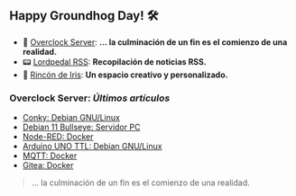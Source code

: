 ## Happy Groundhog Day! 🛠️

- 🤖 [Overclock Server](https://lordpedal.github.io/ "Overclock Server"): **... la culminación de un fin es el comienzo de una realidad.**
- 📟 [Lordpedal RSS](https://lordpedal.github.io/lordpedal "Lordpedal RSS"): **Recopilación de noticias RSS.**
- 🌈 [Rincón de Iris](https://rincondeiris.club/ "Rincón de Iris"): **Un espacio creativo y personalizado.**

### Overclock Server: *Últimos artículos*
- [Conky: Debian GNU/Linux ](https://lordpedal.github.io/gnu/linux/conky-debian.gnu/)
- [Debian 11 Bullseye: Servidor PC](https://lordpedal.github.io/gnu/linux/debian-11-servidor/)
- [Node-RED: Docker](https://lordpedal.github.io/gnu/linux/docker/nodered-docker/)
- [Arduino UNO TTL: Debian GNU/Linux](https://lordpedal.github.io/gnu/linux/domotica/arduino-ttl-gnu/)
- [MQTT: Docker](https://lordpedal.github.io/gnu/linux/docker/mqtt-docker/)
- [Gitea: Docker](https://lordpedal.github.io/gnu/linux/docker/gitea-docker/)

> ... la culminación de un fin es el comienzo de una realidad.
